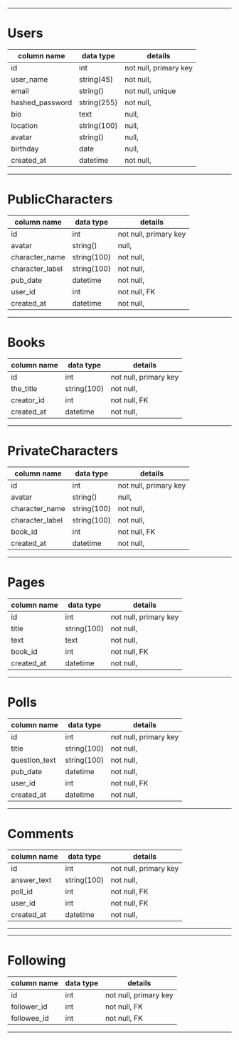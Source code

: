 -----------------------------------------------------------
# Users
| column name    | data type     | details               |
|----------------|---------------|-----------------------|
| id             | int           | not null, primary key |
| user_name      | string(45)    | not null,             |
| email          | string()      | not null, unique      |
| hashed_password| string(255)   | not null,             |
| bio            | text          | null,                 |
| location       | string(100)   | null,                 |
| avatar         | string()      | null,                 |
| birthday       | date          | null,                 |
| created_at     | datetime      | not null,             |

-----------------------------------------------------------
# PublicCharacters
| column name    | data type     | details               |
|----------------|---------------|-----------------------|
| id             | int           | not null, primary key |
| avatar         | string()      | null,                 |
| character_name | string(100)   | not null,             |
| character_label| string(100)   | not null,             |
| pub_date       | datetime      | not null,             |
| user_id        | int           | not null, FK          |
| created_at     | datetime      | not null,             |



-----------------------------------------------------------
# Books
| column name    | data type     | details               |
|----------------|---------------|-----------------------|
| id             | int           | not null, primary key |
| the_title      | string(100)   | not null,             |
| creator_id     | int           | not null, FK          |
| created_at     | datetime      | not null,             |


-----------------------------------------------------------
# PrivateCharacters
| column name    | data type     | details               |
|----------------|---------------|-----------------------|
| id             | int           | not null, primary key |
| avatar         | string()      | null,                 |
| character_name | string(100)   | not null,             |
| character_label| string(100)   | not null,             |
| book_id        | int           | not null, FK          |
| created_at     | datetime      | not null,             |

-----------------------------------------------------------
# Pages
| column name    | data type     | details               |
|----------------|---------------|-----------------------|
| id             | int           | not null, primary key |
| title          | string(100)   | not null,             |
| text           | text          | not null,             |
| book_id        | int           | not null, FK          |
| created_at     | datetime      | not null,             |





-----------------------------------------------------------
# Polls
| column name    | data type     | details               |
|----------------|---------------|-----------------------|
| id             | int           | not null, primary key |
| title          | string(100)   | not null,             |
| question_text  | string(100)   | not null,             |
| pub_date       | datetime      | not null,             |
| user_id        | int           | not null, FK          |
| created_at     | datetime      | not null,             |



-----------------------------------------------------------
# Comments
| column name    | data type     | details               |
|----------------|---------------|-----------------------|
| id             | int           | not null, primary key |
| answer_text    | string(100)   | not null,             |
| poll_id        | int           | not null, FK          |
| user_id        | int           | not null, FK          |
| created_at     | datetime      | not null,             |

-----------------------------------------------------------



-----------------------------------------------------------
# Following
| column name    | data type     | details               |
|----------------|---------------|-----------------------|
| id             | int           | not null, primary key |
| follower_id    | int           | not null, FK          |
| followee_id    | int           | not null, FK          |
-----------------------------------------------------------
